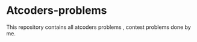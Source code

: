 # Atcoders-problems 

This repository contains all atcoders problems , contest problems done by me.
